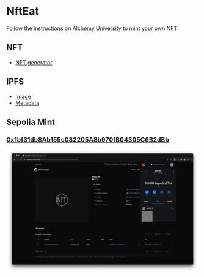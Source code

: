 # NftEat

Follow the instructions on [Alchemy University](https://university.alchemypreview.com/course/ethereum/md/how-to-mint-nfts) to mint your own NFT!

## NFT

-   [NFT generator](./nft/nfteat.py)

## IPFS

-   [Image](https://ipfs.io/ipfs/QmRmixAJpapKUsTtrQ2oC4WUdGkygdLyoTMzMmjooPMPcX?filename=nfteat.png)
-   [Metadata](https://ipfs.io/ipfs/QmNNgQpoHmaAHtVTn3h1ZDaHcN9M6shD9pxRPfec9Cty1J?filename=QmNNgQpoHmaAHtVTn3h1ZDaHcN9M6shD9pxRPfec9Cty1J)

## Sepolia Mint

### [0x1bf31db8Ab155c032205A8b970fB04305C6B2dBb](https://sepolia.etherscan.io/nft/0x1bf31db8ab155c032205a8b970fb04305c6b2dbb/0)

![NFT on Metamask](./minted.png)
